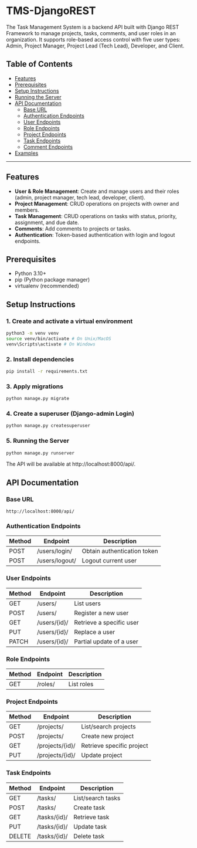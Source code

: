# TMS-DjangoREST
The Task Management System is a backend API built with Django REST Framework to manage projects, tasks, comments, and user roles in an organization. It supports role-based access control with five user types: Admin, Project Manager, Project Lead (Tech Lead), Developer, and Client. 

## Table of Contents

- [Features](#features)
- [Prerequisites](#prerequisites)
- [Setup Instructions](#setup-instructions)
- [Running the Server](#running-the-server)
- [API Documentation](#api-documentation)
  - [Base URL](#base-url)
  - [Authentication Endpoints](#authentication-endpoints)
  - [User Endpoints](#user-endpoints)
  - [Role Endpoints](#role-endpoints)
  - [Project Endpoints](#project-endpoints)
  - [Task Endpoints](#task-endpoints)
  - [Comment Endpoints](#comment-endpoints)
- [Examples](#examples)

---

## Features

- **User & Role Management**: Create and manage users and their roles (admin, project manager, tech lead, developer, client).
- **Project Management**: CRUD operations on projects with owner and members.
- **Task Management**: CRUD operations on tasks with status, priority, assignment, and due date.
- **Comments**: Add comments to projects or tasks.
- **Authentication**: Token-based authentication with login and logout endpoints.


## Prerequisites

- Python 3.10+
- pip (Python package manager)
- virtualenv (recommended)

## Setup Instructions

### 1. Create and activate a virtual environment

```bash
python3 -m venv venv
source venv/bin/activate # On Unix/MacOS
venv\Scripts\activate # On Windows
```

### 2. Install dependencies

```bash
pip install -r requirements.txt
```

### 3. Apply migrations

```bash
python manage.py migrate
```

### 4. Create a superuser (Django-admin Login)

```bash
python manage.py createsuperuser
```

### 5. Running the Server

```bash
python manage.py runserver
```

The API will be available at http://localhost:8000/api/.

## API Documentation

### Base URL

```
http://localhost:8000/api/
```

### Authentication Endpoints

| Method | Endpoint | Description |
|--------|-----------------|---------------------------|
| POST | /users/login/ | Obtain authentication token |
| POST | /users/logout/ | Logout current user |

### User Endpoints

| Method | Endpoint | Description |
|--------|----------------|--------------------------|
| GET | /users/ | List users |
| POST | /users/ | Register a new user |
| GET | /users/{id}/ | Retrieve a specific user |
| PUT | /users/{id}/ | Replace a user |
| PATCH | /users/{id}/ | Partial update of a user |

### Role Endpoints

| Method | Endpoint | Description |
|--------|-----------|------------------------------|
| GET | /roles/ | List roles |

### Project Endpoints

| Method | Endpoint | Description |
|--------|-----------------|-----------------------|
| GET | /projects/ | List/search projects |
| POST | /projects/ | Create new project |
| GET | /projects/{id}/ | Retrieve specific project |
| PUT | /projects/{id}/ | Update project |

### Task Endpoints

| Method | Endpoint | Description |
|--------|---------------|----------------------|
| GET | /tasks/ | List/search tasks |
| POST | /tasks/ | Create task |
| GET | /tasks/{id}/ | Retrieve task |
| PUT | /tasks/{id}/ | Update task |
| DELETE | /tasks/{id}/ | Delete task |

